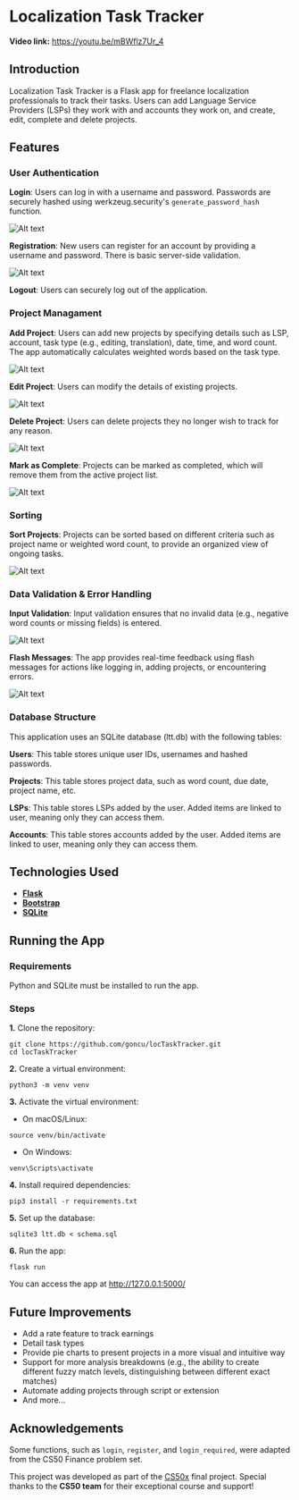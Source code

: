 # Localization Task Tracker

**Video link:** https://youtu.be/mBWflz7Ur_4

## Introduction

Localization Task Tracker is a Flask app for freelance localization professionals to track their tasks. Users can add Language Service Providers (LSPs) they work with and accounts they work on, and create, edit, complete and delete projects.

## Features

### User Authentication

**Login**: Users can log in with a username and password. Passwords are securely hashed using werkzeug.security's `generate_password_hash` function.

![Alt text](assets/login.png)

**Registration**: New users can register for an account by providing a username and password. There is basic server-side validation.

![Alt text](assets/register.png)

**Logout**: Users can securely log out of the application.

### Project Managament

**Add Project**: Users can add new projects by specifying details such as LSP, account, task type (e.g., editing, translation), date, time, and word count. The app automatically calculates weighted words based on the task type.

![Alt text](assets/add_project.png)

**Edit Project**: Users can modify the details of existing projects.

![Alt text](assets/edit_project.png)

**Delete Project**: Users can delete projects they no longer wish to track for any reason.

![Alt text](assets/delete_project.png)

**Mark as Complete**: Projects can be marked as completed, which will remove them from the active project list.

![Alt text](assets/complete_project.png)

### Sorting

**Sort Projects**: Projects can be sorted based on different criteria such as project name or weighted word count, to provide an organized view of ongoing tasks.

![Alt text](assets/index.png)

### Data Validation & Error Handling

**Input Validation**: Input validation ensures that no invalid data (e.g., negative word counts or missing fields) is entered.

![Alt text](assets/validation.png)

**Flash Messages**: The app provides real-time feedback using flash messages for actions like logging in, adding projects, or encountering errors.

![Alt text](assets/flash.png)

### Database Structure

This application uses an SQLite database (ltt.db) with the following tables:

**Users**: This table stores unique user IDs, usernames and hashed passwords.

**Projects**: This table stores project data, such as word count, due date, project name, etc.

**LSPs**: This table stores LSPs added by the user. Added items are linked to user, meaning only they can access them.

**Accounts**: This table stores accounts added by the user. Added items are linked to user, meaning only they can access them.

## Technologies Used

- [**Flask**](https://flask.palletsprojects.com/en/stable/)
- [**Bootstrap**](https://getbootstrap.com/)
- [**SQLite**](https://www.sqlite.org/index.html)

## Running the App

### Requirements

Python and SQLite must be installed to run the app.

### Steps

**1.** Clone the repository:

```
git clone https://github.com/goncu/locTaskTracker.git
cd locTaskTracker
```

**2.** Create a virtual environment:

```
python3 -m venv venv
```

**3.** Activate the virtual environment:

- On macOS/Linux:

```
source venv/bin/activate
```

- On Windows:

```
venv\Scripts\activate
```

**4.** Install required dependencies:

```
pip3 install -r requirements.txt
```

**5.** Set up the database:

```
sqlite3 ltt.db < schema.sql
```

**6.** Run the app:

```
flask run
```

You can access the app at http://127.0.0.1:5000/

## Future Improvements

- Add a rate feature to track earnings
- Detail task types
- Provide pie charts to present projects in a more visual and intuitive way
- Support for more analysis breakdowns (e.g., the ability to create different fuzzy match levels, distinguishing between different exact matches)
- Automate adding projects through script or extension
- And more...

## Acknowledgements

Some functions, such as `login`, `register`, and `login_required`, were adapted from the CS50 Finance problem set.

This project was developed as part of the [CS50x](https://cs50.harvard.edu/x/2024/) final project. Special thanks to the **CS50 team** for their exceptional course and support!
